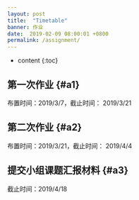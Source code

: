 ```yaml
---
layout: post
title:  "Timetable"
banner: 作业
date:  2019-02-09 08:00:01 +0800
permalink: /assignment/
---
```


* content
{:toc}

第一次作业 {#a1}
----------------
布置时间：2019/3/7，截止时间： 2019/3/21

第二次作业 {#a2}
-----------------
布置时间：2019/3/21，截止时间： 2019/4/4

提交小组课题汇报材料 {#a3}
-----------------	
截止时间：2019/4/18
